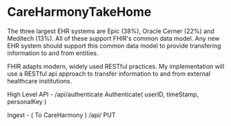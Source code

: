 # CareHarmonyTakeHome

The three largest EHR systems are Epic (38%), Oracle Cerner (22%) and Meditech (13%). All of these support FHIR's common data model. Any new EHR system should support this common data model to provide transfering information to and from entities.

FHIR adapts modern, widely used RESTful practices. My implementation will use a RESTful api approach to transfer information to and from external healthcare institutions.


High Level API -
/api/authenticate
  Authenticate( userID, timeStamp, personalKey )

Ingest - ( To CareHarmony )
/api/
PUT 

